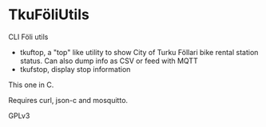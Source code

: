TkuFöliUtils
============

CLI Föli utils

* tkuftop, a "top" like utility to show City of Turku Föllari bike rental station status. Can also dump info as CSV or feed with MQTT
* tkufstop, display stop information

This one in C.

Requires curl, json-c and mosquitto.

GPLv3

